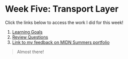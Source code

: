# Week Five: Transport Layer

Click the links below to access the work I did for this week!
1. [Learning Goals](learning_goals05.md)
2. [Review Questions](review_questions05.md)
3. [Link to my feedback on MIDN Summers portfolio]()

> Almost there!